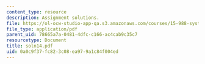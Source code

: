 ```yaml
---
content_type: resource
description: Assignment solutions.
file: https://ol-ocw-studio-app-qa.s3.amazonaws.com/courses/15-988-system-dynamics-self-study-fall-1998-spring-1999/0a0c9f37fc823c08ea979a1c84f004ed_soln14.pdf
file_type: application/pdf
parent_uid: 78665a7a-0481-4dfc-c166-ac4cab9c35c7
resourcetype: Document
title: soln14.pdf
uid: 0a0c9f37-fc82-3c08-ea97-9a1c84f004ed
---
```

